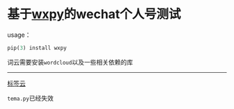 # 基于[wxpy](https://github.com/youfou/wxpy)的wechat个人号测试

usage：

```python
pip(3) install wxpy
```

词云需要安装`wordcloud`以及一些相关依赖的库

---

[标签云](./标签云)

`tema.py`已经失效